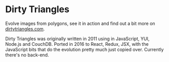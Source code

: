 # Dirty Triangles

Evolve images from polygons, see it in action and find out a bit more on [dirtytriangles.com](https://www.dirtytriangles.com/).

Dirty Triangles was originally written in 2011 using in JavaScript, YUI, Node.js and CouchDB. Ported in 2016 to React, Redux, JSX, with the JavaScript bits that do the evolution pretty much just copied over. Currently there's no back-end.
